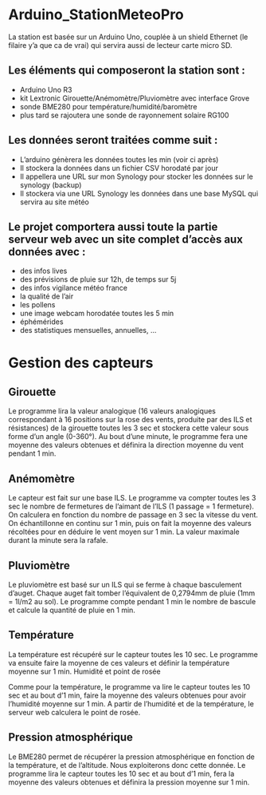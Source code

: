 # Arduino_StationMeteoPro
La station est basée sur un Arduino Uno, couplée à un shield Ethernet (le filaire y’a que ca de vrai) qui servira aussi de lecteur carte micro SD.

## Les éléments qui composeront la station sont :

* Arduino Uno R3
* kit Lextronic Girouette/Anémomètre/Pluviomètre avec interface Grove
* sonde BME280 pour température/humidité/baromètre
* plus tard se rajoutera une sonde de rayonnement solaire RG100

## Les données seront traitées comme suit :

* L’arduino génèrera les données toutes les min (voir ci après)
* Il stockera la données dans un fichier CSV horodaté par jour
* Il appellera une URL sur mon Synology pour stocker les données sur le synology (backup)
* Il stockera via une URL Synology les données dans une base MySQL qui servira au site météo

## Le projet comportera aussi toute la partie serveur web avec un site complet d’accès aux données avec :

* des infos lives
* des prévisions de pluie sur 12h, de temps sur 5j
* des infos vigilance météo france
* la qualité de l’air
* les pollens
* une image webcam horodatée toutes les 5 min
* éphémérides
* des statistiques mensuelles, annuelles, …

# Gestion des capteurs
## Girouette

Le programme lira la valeur analogique (16 valeurs analogiques correspondant à 16 positions sur la rose des vents, produite par des ILS et résistances) de la girouette toutes les 3 sec et stockera cette valeur sous forme d’un angle (0-360°). Au bout d’une minute, le programme fera une moyenne des valeurs obtenues et définira la direction moyenne du vent pendant 1 min.

## Anémomètre

Le capteur est fait sur une base ILS. Le programme va compter toutes les 3 sec le nombre de fermetures de l’aimant de l’ILS (1 passage = 1 fermeture). On calculera en fonction du nombre de passage en 3 sec la vitesse du vent. On échantillonne en continu sur 1 min, puis on fait la moyenne des valeurs récoltées pour en déduire le vent moyen sur 1 min. La valeur maximale durant la minute sera la rafale.

## Pluviomètre

Le pluviomètre est basé sur un ILS qui se ferme à chaque basculement d’auget. Chaque auget fait tomber l’équivalent de 0,2794mm de pluie (1mm = 1l/m2 au sol). Le programme compte pendant 1 min le nombre de bascule et calcule la quantité de pluie en 1 min.

## Température

La température est récupéré sur le capteur toutes les 10 sec. Le programme va ensuite faire la moyenne de ces valeurs et définir la température moyenne sur 1 min.
Humidité et point de rosée

Comme pour la température, le programme va lire le capteur toutes les 10 sec et au bout d’1 min, faire la moyenne des valeurs obtenues pour avoir l’humidité moyenne sur 1 min. A partir de l’humidité et de la température, le serveur web calculera le point de rosée.

## Pression atmosphérique

Le BME280 permet de récupérer la pression atmosphérique en fonction de la température, et de l’altitude. Nous exploiterons donc cette donnée. Le programme lira le capteur toutes les 10 sec et au bout d’1 min, fera la moyenne des valeurs obtenues et définira la pression moyenne sur 1 min.
